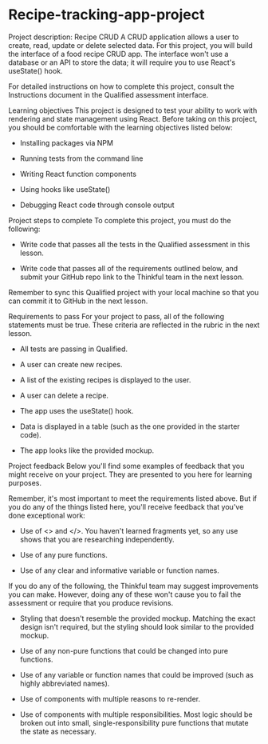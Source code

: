 # Recipe-tracking-app-project

Project description: Recipe CRUD
A CRUD application allows a user to create, read, update or delete selected data. For this project, you will build the interface of a food recipe CRUD app. The interface won't use a database or an API to store the data; it will require you to use React's useState() hook.

For detailed instructions on how to complete this project, consult the Instructions document in the Qualified assessment interface.

Learning objectives
This project is designed to test your ability to work with rendering and state management using React. Before taking on this project, you should be comfortable with the learning objectives listed below:

- Installing packages via NPM

- Running tests from the command line

- Writing React function components

- Using hooks like useState()

- Debugging React code through console output

Project steps to complete
To complete this project, you must do the following:

- Write code that passes all the tests in the Qualified assessment in this lesson.

- Write code that passes all of the requirements outlined below, and submit your GitHub repo link to the Thinkful team in the next lesson.

Remember to sync this Qualified project with your local machine so that you can commit it to GitHub in the next lesson.

Requirements to pass
For your project to pass, all of the following statements must be true. These criteria are reflected in the rubric in the next lesson.

- All tests are passing in Qualified.

- A user can create new recipes.

- A list of the existing recipes is displayed to the user.

- A user can delete a recipe.

- The app uses the useState() hook.

- Data is displayed in a table (such as the one provided in the starter code).

- The app looks like the provided mockup.

Project feedback
Below you'll find some examples of feedback that you might receive on your project. They are presented to you here for learning purposes.

Remember, it's most important to meet the requirements listed above. But if you do any of the things listed here, you'll receive feedback that you've done exceptional work:

- Use of <> and </>. You haven't learned fragments yet, so any use shows that you are researching independently.

- Use of any pure functions.

- Use of any clear and informative variable or function names.

If you do any of the following, the Thinkful team may suggest improvements you can make. However, doing any of these won't cause you to fail the assessment or require that you produce revisions.

- Styling that doesn't resemble the provided mockup. Matching the exact design isn't required, but the styling should look similar to the provided mockup.

- Use of any non-pure functions that could be changed into pure functions.

- Use of any variable or function names that could be improved (such as highly abbreviated names).

- Use of components with multiple reasons to re-render.

- Use of components with multiple responsibilities. Most logic should be broken out into small, single-responsibility pure functions that mutate the state as necessary.
